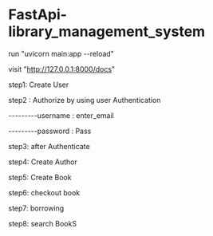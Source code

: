# FastApi-library_management_system

run "uvicorn main:app --reload"

visit "http://127.0.0.1:8000/docs"

step1:  Create User

step2 : Authorize by using user Authentication

---------username : enter_email

---------password : Pass
        
step3:  after Authenticate

step4: Create Author

step5: Create Book

step6: checkout book

step7: borrowing

step8: search BookS
